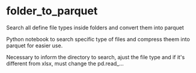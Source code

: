 # folder_to_parquet
Search all define file types inside folders and convert them into parquet 

Python notebook to search specific type of files and compress theem into parquet for easier use. 

Necessary to inform the directory to search, ajust the file type and if it's different from xlsx, must change the pd.read_... 

